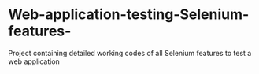 # Web-application-testing-Selenium-features-
Project containing detailed working codes of all Selenium features to test a web application 
